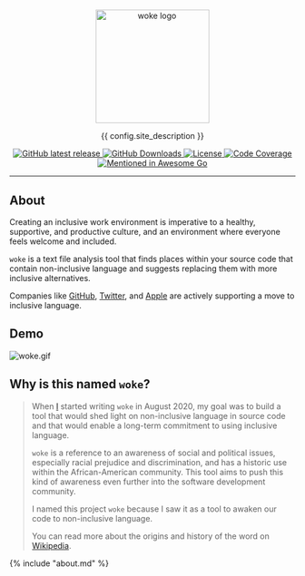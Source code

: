 #

<p align="center">
<img alt="woke logo" src="https://raw.githubusercontent.com/get-woke/woke/main/assets/default-monochrome.svg" width="200" />
<p align="center">{{ config.site_description }}</p>
</p>

<div align="center">
  <a href="{{config.repo_url}}releases">
    <img alt="GitHub latest release" src="https://img.shields.io/github/v/release/get-woke/woke?logo=github&sort=semver">
  </a>
  <a href="{{config.repo_url}}releases">
    <img alt="GitHub Downloads" src="https://img.shields.io/github/downloads/get-woke/woke/total">
  </a>
  <a href="{{config.repo_url}}blob/main/LICENSE">
    <img alt="License" src="https://img.shields.io/badge/license-MIT-blue.svg">
  </a>
  <a href="https://codecov.io/gh/get-woke/woke/branch/main">
    <img alt="Code Coverage" src="https://codecov.io/gh/get-woke/woke/branch/main/graph/badge.svg?token=BP133BM3HP">
  </a>
  <a href="https://github.com/avelino/awesome-go#other-software">
    <img alt="Mentioned in Awesome Go" src="https://awesome.re/mentioned-badge.svg">
  </a>
</div>

---

## About

Creating an inclusive work environment is imperative to a healthy, supportive, and
productive culture, and an environment where everyone feels welcome and included.

`woke` is a text file analysis tool that finds places within your source code that contain
non-inclusive language and suggests replacing them with more inclusive alternatives.

Companies like [GitHub](https://github.com/github/renaming), [Twitter](https://twitter.com/TwitterEng/status/1278733303508418560), and [Apple](https://developer.apple.com/news/?id=1o9zxsxl) are actively supporting a move to inclusive language.

## Demo

![woke.gif](https://raw.githubusercontent.com/get-woke/get-woke.github.io/main/img/woke.gif)

## Why is this named `woke`?

> When [I](https://github.com/caitlinelfring) started writing `woke` in August 2020, my goal was to build a
> tool that would shed light on non-inclusive language in source code and that would enable a long-term commitment to using inclusive language.
>
> `woke` is a reference to an awareness of social and political issues, especially racial prejudice and discrimination,
> and has a historic use within the African-American community.
> This tool aims to push this kind of awareness even further into the software development community.
>
> I named this project `woke` because I saw it as a tool to awaken our code to non-inclusive language.
>
> You can read more about the origins and history of the word on [Wikipedia](https://en.wikipedia.org/wiki/Woke).

{% include "about.md" %}
